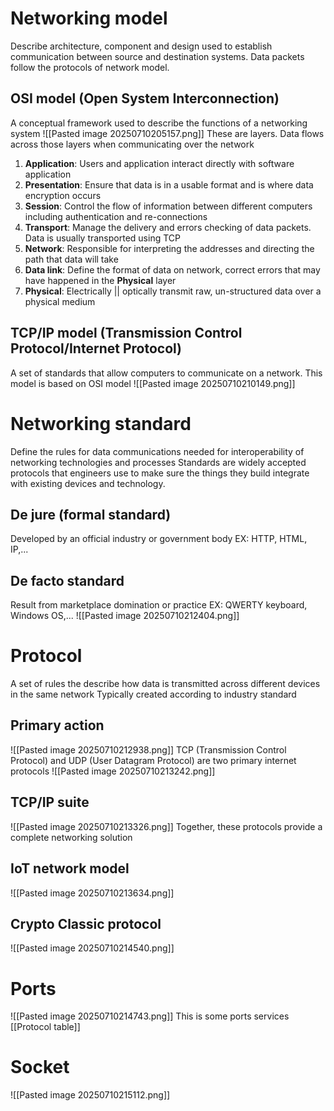 # Networking model
Describe architecture, component and design used to establish communication between source and destination systems.
Data packets follow the protocols of network model.
## OSI model (Open System Interconnection)
A conceptual framework used to describe the functions of a networking system
![[Pasted image 20250710205157.png]]
These are layers. Data flows across those layers when communicating over the network
1. **Application**: Users and application interact directly with software application
2. **Presentation**: Ensure that data is in a usable format and is where data encryption occurs
3. **Session**: Control the flow of information between different computers including authentication and re-connections
4. **Transport**: Manage the delivery and errors checking of data packets. Data is usually transported using TCP
5. **Network**: Responsible for interpreting the addresses and directing the path that data will take
6. **Data link**: Define the format of data on network, correct errors that may have happened in the **Physical** layer
7. **Physical**: Electrically || optically transmit raw, un-structured data over a physical medium
## TCP/IP model (Transmission Control Protocol/Internet Protocol)
A set of standards that allow computers to communicate on a network. This model is based on OSI model
![[Pasted image 20250710210149.png]]
# Networking standard
Define the rules for data communications needed for interoperability of networking technologies and processes
Standards are widely accepted protocols that engineers use to make sure the things they build integrate with existing devices and technology.
## De jure (formal standard)
Developed by an official industry or government body
EX: HTTP, HTML, IP,...
## De facto standard
Result from marketplace domination or practice
EX: QWERTY keyboard, Windows OS,...
![[Pasted image 20250710212404.png]]
# Protocol
A set of rules the describe how data is transmitted across different devices in the same network
Typically created according to industry standard
## Primary action
![[Pasted image 20250710212938.png]]
TCP (Transmission Control Protocol) and UDP (User Datagram Protocol) are two primary internet protocols
![[Pasted image 20250710213242.png]]
## TCP/IP suite
![[Pasted image 20250710213326.png]]
Together, these protocols provide a complete networking solution
## IoT network model
![[Pasted image 20250710213634.png]]
## Crypto Classic protocol
![[Pasted image 20250710214540.png]]
# Ports
![[Pasted image 20250710214743.png]]
This is some ports services [[Protocol table]]
# Socket
![[Pasted image 20250710215112.png]]